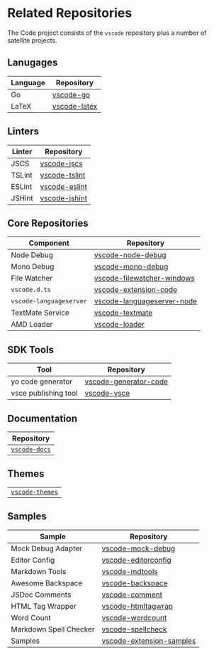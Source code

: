 # Related Repositories
The Code project consists of the `vscode` repository plus a number of satellite projects.
 
## Lanugages
|Language|Repository|
|---|---|
|Go|[vscode-go](https://github.com/microsoft/vscode-go)|
|LaTeX|[vscode-latex](https://github.com/microsoft/vscode-latex)|


## Linters
|Linter|Repository|
|---|---|
|JSCS	|[vscode-jscs](https://github.com/microsoft/vscode-jscs)|
|TSLint	|[vscode-tslint](https://github.com/microsoft/vscode-tslint)|
|ESLint	|[vscode-eslint](https://github.com/microsoft/vscode-eslint)|
|JSHint	|[vscode-jshint](https://github.com/microsoft/vscode-jshint)|

## Core Repositories
|Component|Repository|
|---|---|
|Node Debug|[vscode-node-debug](https://github.com/microsoft/vscode-node-debug)|
|Mono Debug|[vscode-mono-debug](https://github.com/microsoft/vscode-mono-debug)|
|File Watcher|[vscode-filewatcher-windows](https://github.com/microsoft/vscode-filewatcher-windows)|
|`vscode.d.ts`|[vscode-extension-code](https://github.com/microsoft/vscode-extension-vscode)|
|`vscode-languageserver`|[vscode-languageserver-node](https://github.com/microsoft/vscode-languageserver-node)|
|TextMate Service|[vscode-textmate](https://github.com/microsoft/vscode-textmate)|
|AMD Loader|[vscode-loader](https://github.com/microsoft/vscode-loader)|

## SDK Tools
|Tool|Repository|
|---|---|
|yo code generator|[vscode-generator-code](https://github.com/microsoft/vscode-generator-code)|
|vsce publishing tool|[vscode-vsce](https://github.com/microsoft/vscode-vsce)|

## Documentation
|Repository|
|---|
|[`vscode-docs`](https://github.com/microsoft/vscode-docs)|

## Themes
||
|---|
|[`vscode-themes`](https://github.com/microsoft/vscode-themes)


## Samples
|Sample|Repository|
|---|---|
|Mock Debug Adapter|[vscode-mock-debug](https://github.com/microsoft/vscode-mock-debug)|
|Editor Config|[vscode-editorconfig](https://github.com/microsoft/vscode-editorconfig)|
|Markdown Tools|[vscode-mdtools](https://github.com/microsoft/vscode-mdtools)|
|Awesome Backspace|[vscode-backspace](https://github.com/microsoft/vscode-backspace)|
|JSDoc Comments|[vscode-comment](https://github.com/microsoft/vscode-comment)|
|HTML Tag Wrapper|[vscode-htmltagwrap](https://github.com/microsoft/vscode-htmltagwrap)|
|Word Count|[vscode-wordcount](https://github.com/microsoft/vscode-wordcount)|
|Markdown Spell Checker|[vscode-spellcheck](https://github.com/microsoft/vscode-spell-check)|
|Samples|[vscode-extension-samples](https://github.com/microsoft/vscode-extension-samples)|